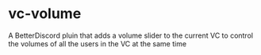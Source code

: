 # vc-volume
A BetterDiscord pluin that adds a volume slider to the current VC to control the volumes of all the users in the VC at the same time
